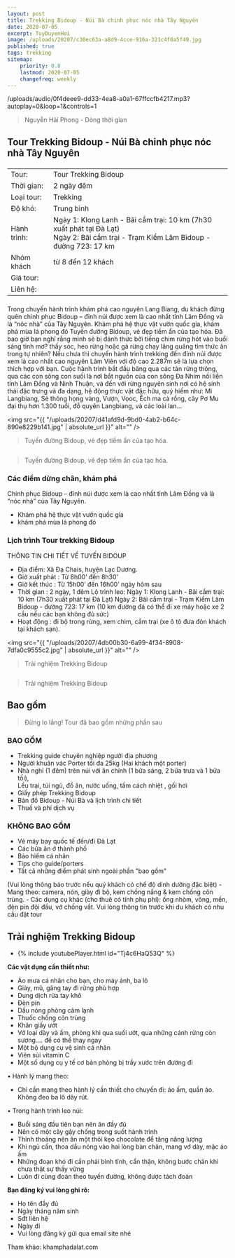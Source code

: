 ```yaml
---
layout: post
title: Trekking Bidoup - Núi Bà chinh phục nóc nhà Tây Nguyên
date: 2020-07-05
excerpt: TuyDuyenHoi
image: /uploads/20207/c30ec63a-a8d9-4cce-916a-321c4f0a5f49.jpg
published: true
tags: trekking
sitemap:
    priority: 0.8
    lastmod: 2020-07-05
    changefreq: weekly
---
```


<p>/uploads/audio/0f4deee9-dd33-4ea8-a0a1-67ffccfb4217.mp3?autoplay=0&loop=1&controls=1</p>
<blockquote>Nguyễn Hải Phong - Dòng thời gian</blockquote>

## Tour Trekking Bidoup - Núi Bà chinh phục nóc nhà Tây Nguyên
<div class="table-wrapper">
    <table class="alt">
        <thead>
            <tr>
                <td colspan="2"></td>
            </tr>
        </thead>
        <tbody>
            <tr>
                <td>Tour:</td>
                <td>Tour Trekking Bidoup</td>
            </tr>
            <tr>
                <td>Thời gian:</td>
                <td>2 ngày đêm</td>
            </tr>
            <tr>
                <td>Loại tour:</td>
                <td>Trekking</td>
            </tr>
            <tr>
                <td>Độ khó:</td>
                <td>Trung bình</td>
            </tr>
            <tr>
                <td>Hành trình:</td>
                <td>Ngày 1: Klong Lanh - Bãi cắm trại: 10 km (7h30 xuất phát tại Đà Lạt)
                    <br/> Ngày 2: Bãi cắm trại - Trạm Kiểm Lâm Bidoup - đường 723: 17 km</td>
            </tr>
            <tr>
                <td>Nhóm khách</td>
                <td>từ 8 đến 12 khách</td>
            </tr>
            <tr>
                <td>Giá tour:</td>
                <td></td>
            </tr>
            <tr>
                <td>Liên hệ:</td>
                <td></td>
            </tr>
        </tbody>
        <tfoot>
            <tr>
                <td colspan="2"></td>
            </tr>
        </tfoot>
    </table>
</div>
Trong chuyến hành trình khám phá cao nguyên Lang Biang, du khách đừng quên chinh phục Bidoup – đỉnh núi được xem là cao nhất tỉnh Lâm Đồng và là “nóc nhà” của Tây Nguyên. Khám phá hệ thực vật vườn quốc gia, khám phá mùa lá phong đỏ Tuyến đường Bidoup, vẻ đẹp tiềm ẩn của tạo hóa. Đã bao giờ bạn nghĩ rằng mình sẽ bị đánh thức bởi tiếng chim rừng hót vào buổi sáng tinh mơ? thấy sóc, heo rừng hoặc gà rừng chạy lăng quăng tìm thức ăn trong tự nhiên? Nếu chưa thì chuyến hành trình trekking đến đỉnh núi được xem là cao nhất cao nguyên Lâm Viên với độ cao 2.287m sẽ là lựa chọn thích hợp với bạn. Cuộc hành trình bắt đầu băng qua các tán rừng thông, qua các con sông con suối là nơi bắt nguồn của con sông Đa Nhim nối liền tỉnh Lâm Đồng và Ninh Thuận, và đến với rừng nguyên sinh nơi có hệ sinh thái đặc trưng và đa dạng, hệ động thực vật đặc hữu, quý hiếm như: Mi Langbiang, Sẻ thông họng vàng, Vượn, Vọoc, Ếch ma cà rồng, cây Pơ Mu đại thụ hơn 1.300 tuổi, đỗ quyên Langbiang, và các loài lan…

<span class="image fit"><img src="{{ "/uploads/20207/d41afd9d-9bd0-4ab2-b64c-890e8229b141.jpg" | absolute_url }}" alt="" /></span>
<blockquote>Tuyến đường Bidoup, vẻ đẹp tiềm ẩn của tạo hóa.</blockquote>
<span class="image fit"><img src="{{ "/uploads/20207/2151be44-749a-43fa-86cf-9c034acb79db.jpg" | absolute_url }}" alt="" /></span>
<blockquote>Tuyến đường Bidoup, vẻ đẹp tiềm ẩn của tạo hóa.</blockquote>

### Các điểm dừng chân, khám phá
Chinh phục Bidoup – đỉnh núi được xem là cao nhất tỉnh Lâm Đồng và là “nóc nhà” của Tây Nguyên. 
 - Khám phá hệ thực vật vườn quốc gia
 - khám phá mùa lá phong đỏ

### Lịch trình Tour trekking Bidoup
THÔNG TIN CHI TIẾT VỀ TUYẾN BIDOUP
 -  Địa điểm: Xã Đạ Chais, huyện Lạc Dương.
 -  Giờ xuất phát : Từ 8h00’ đến 8h30’
 -  Giờ kết thúc : Từ 15h00’ đến 16h00’ ngày hôm sau
 -  Thời gian : 2 ngày, 1 đêm
Lộ trình leo: 
Ngày 1: Klong Lanh - Bãi cắm trại: 10 km (7h30 xuất phát tại Đà Lạt)
Ngày 2: Bãi cắm trại - Trạm Kiểm Lâm Bidoup - đường 723: 17 km (10 km đường đá có thể đi xe máy hoặc xe 2 cầu nếu các bạn không đủ sức)
-  Hoạt động : đi bộ trong rừng, xem chim, cắm trại
(xe ô tô đưa đón khách tại khách sạn).

<span class="image fit"><img src="{{ "/uploads/20207/4db00b30-6a99-4f34-8908-7dfa0c9555c2.jpg" | absolute_url }}" alt="" /></span>
<blockquote>Trải nghiệm Trekking Bidoup</blockquote>
<span class="image fit"><img src="{{ "/uploads/20207/d930681a-cfb0-4f4e-ad1d-ebfc92d9e032.jpg" | absolute_url }}" alt="" /></span>
<blockquote>Trải nghiệm Trekking Bidoup</blockquote>

<h2>Bao gồm</h2>
<blockquote>Đừng lo lắng! Tour đã bao gồm những phần sau</blockquote>
<div class="row">
    <div class="6u 12u$(small)">
        <h3>BAO GỒM</h3>
        <ul>
            <li>Trekking guide chuyên nghiệp người địa phương</li>
            <li>Người khuân vác Porter tối đa 25kg (Hai khách một porter)</li>
            <li>Nhà nghỉ (1 đêm) trên núi với ăn chính (1 bữa sáng, 2 bữa trưa và 1 bữa tối), 
            <br/> Lều trại, túi ngủ, đồ ăn, nước uống, tấm cách nhiệt , gối hơi </li>
            <li>Giấy phép Trekking Bidoup</li>
            <li>Bản đồ  Bidoup - Núi Bà và lịch trình chi tiết</li>
            <li>Thuế và phí dịch vụ</li>
        </ul>
        <h3>KHÔNG BAO GỒM</h3>
        <ul class="alt">
            <li>Vé máy bay quốc tế đến/đi Đà Lạt</li>
            <li>Các bữa ăn ở thành phố</li>
            <li>Bảo hiểm cá nhân</li>
            <li>Tips cho guide/porters</li>
            <li>Tất cả những điểm phát sinh ngoài phần "bao gồm"</li>
        </ul>
    </div>
</div>
(Vui lòng thông báo trước nếu quý khách có chế độ dinh dưỡng đặc biệt)
- Mang theo: camera, nón, giày đi bộ, kem chống nắng & kem chống côn trùng.
- Các dụng cụ khác (cho thuê có tính phụ phí): ống nhòm, võng, mền, đèn pin đội đầu, vớ chống vắt. Vui lòng thông tin trước khi du khách có nhu cầu đặt tour

<h2>Trải nghiệm Trekking Bidoup</h2>
<div class="embed-youtube">
    <ul>
        <li>
            {% include youtubePlayer.html id="Tj4c6HaQ53Q" %}
        </li>
    </ul>
</div>

**Các vật dụng cần thiết như:**
- Áo mưa cá nhân cho bạn, cho máy ảnh, ba lô
- Giày, mũ, găng tay đi rừng phù hợp
- Dung dịch rửa tay khô
- Đèn pin
- Dầu nóng phòng cảm lạnh
- Thuốc chống côn trùng
- Khăn giấy ướt
- Vớ loại dày và ấm, phòng khi qua suối ướt, qua những cánh rừng còn sương…. để có thể thay ngay
- Một bộ dụng cụ vệ sinh cá nhân
- Viên sủi vitamin C
- Một số dụng cụ y tế cơ bản phòng bị trầy xước trên đường đi

• Hành lý mang theo:
- Chỉ cần mang theo hành lý cần thiết cho chuyến đi: áo ấm, quần áo. Không đeo ba lô dây rút.

• Trong hành trình leo núi:
- Buổi sáng đầu tiên bạn nên ăn đầy đủ
- Nên có một cây gậy chống trong suốt hành trình
- Thỉnh thoảng nên ăn một thỏi kẹo chocolate để tăng năng lượng
- Khi ngủ cần, thoa dầu nóng vào hai lòng bàn chân, mang vớ dày, mặc áo ấm
- Những đoạn khó đi cần phải bình tĩnh, cẩn thận, không bước chân khi chưa thật sự thấy vững
- Luôn đi cùng đoàn theo tuyến đường, không được tách đoàn

**Bạn đăng ký vui lòng ghi rõ:**
- Họ tên đầy đủ
- Ngày tháng năm sinh
- Sđt liên hệ
- Ngày đi
- Vui lòng đăng ký gửi qua email site nhé

Tham khảo: khamphadalat.com

